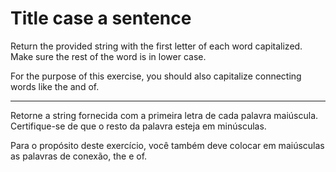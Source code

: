 # Title case a sentence

Return the provided string with the first letter of each word capitalized. Make sure the rest of the word is in lower case.

For the purpose of this exercise, you should also capitalize connecting words like the and of.

---

Retorne a string fornecida com a primeira letra de cada palavra maiúscula. Certifique-se de que o resto da palavra esteja em minúsculas.

Para o propósito deste exercício, você também deve colocar em maiúsculas as palavras de conexão, the e of. 
